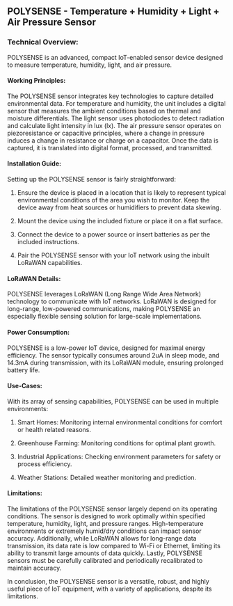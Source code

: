 ## POLYSENSE - Temperature + Humidity + Light + Air Pressure Sensor 

### Technical Overview: 

POLYSENSE is an advanced, compact IoT-enabled sensor device designed to measure temperature, humidity, light, and air pressure. 

#### Working Principles:
The POLYSENSE sensor integrates key technologies to capture detailed environmental data. For temperature and humidity, the unit includes a digital sensor that measures the ambient conditions based on thermal and moisture differentials. The light sensor uses photodiodes to detect radiation and calculate light intensity in lux (lx). The air pressure sensor operates on piezoresistance or capacitive principles, where a change in pressure induces a change in resistance or charge on a capacitor. Once the data is captured, it is translated into digital format, processed, and transmitted.

#### Installation Guide:
Setting up the POLYSENSE sensor is fairly straightforward:

1. Ensure the device is placed in a location that is likely to represent typical environmental conditions of the area you wish to monitor. Keep the device away from heat sources or humidifiers to prevent data skewing.

2. Mount the device using the included fixture or place it on a flat surface. 

3. Connect the device to a power source or insert batteries as per the included instructions.

4. Pair the POLYSENSE sensor with your IoT network using the inbuilt LoRaWAN capabilities.

#### LoRaWAN Details:
POLYSENSE leverages LoRaWAN (Long Range Wide Area Network) technology to communicate with IoT networks. LoRaWAN is designed for long-range, low-powered communications, making POLYSENSE an especially flexible sensing solution for large-scale implementations. 

#### Power Consumption:
POLYSENSE is a low-power IoT device, designed for maximal energy efficiency. The sensor typically consumes around 2uA in sleep mode, and 14.3mA during transmission, with its LoRaWAN module, ensuring prolonged battery life.

#### Use-Cases:
With its array of sensing capabilities, POLYSENSE can be used in multiple environments:

1. Smart Homes: Monitoring internal environmental conditions for comfort or health related reasons.

2. Greenhouse Farming: Monitoring conditions for optimal plant growth.

3. Industrial Applications: Checking environment parameters for safety or process efficiency.

4. Weather Stations: Detailed weather monitoring and prediction.

#### Limitations:
The limitations of the POLYSENSE sensor largely depend on its operating conditions. The sensor is designed to work optimally within specified temperature, humidity, light, and pressure ranges. High-temperature environments or extremely humid/dry conditions can impact sensor accuracy. Additionally, while LoRaWAN allows for long-range data transmission, its data rate is low compared to Wi-Fi or Ethernet, limiting its ability to transmit large amounts of data quickly. Lastly, POLYSENSE sensors must be carefully calibrated and periodically recalibrated to maintain accuracy.
   
In conclusion, the POLYSENSE sensor is a versatile, robust, and highly useful piece of IoT equipment, with a variety of applications, despite its limitations.